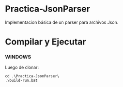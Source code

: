 # Practica-JsonParser
Implementacion básica de un parser para archivos Json.

# Compilar y Ejecutar
### WINDOWS
Luego de clonar:
```
cd .\Practica-JsonParser\ 
.\build-run.bat
```
